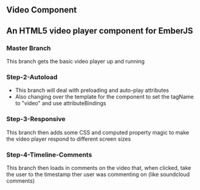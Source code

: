 ## Video Component
An HTML5 video player component for EmberJS
---

### Master Branch
This branch gets the basic video player up and running

### Step-2-Autoload
- This branch will deal with preloading and auto-play attributes
- Also changing over the template for the component to set the tagName to "video" and use attributeBindings

### Step-3-Responsive
This branch then adds some CSS and computed property magic to make the video player respond to different screen sizes

### Step-4-Timeline-Comments
This branch then loads in comments on the video that, when clicked, take the user to the timestamp ther user was commenting on (like soundcloud comments)